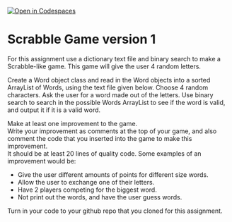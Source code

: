 [![Open in Codespaces](https://classroom.github.com/assets/launch-codespace-2972f46106e565e64193e422d61a12cf1da4916b45550586e14ef0a7c637dd04.svg)](https://classroom.github.com/open-in-codespaces?assignment_repo_id=16683183)
# Scrabble Game version 1

For this assignment use a dictionary text file and binary search to make a Scrabble-like game.  This game will give the user 4 random letters.  

Create a Word object class and read in the Word objects into a sorted ArrayList of Words, using the text file given below.
Choose 4 random characters.
Ask the user for a word made out of the letters.
Use binary search to search in the possible Words ArrayList to see if the word is valid, and output it if it is a valid word.

Make at least one improvement to the game.  
Write your improvement as comments at the top of your game, and also comment the code that you inserted into the game to make this improvement.  
It should be at least 20 lines of quality code. Some examples of an improvement would be:

* Give the user different amounts of points for different size words.
* Allow the user to exchange one of their letters.
* Have 2 players competing for the biggest word.
* Not print out the words, and have the user guess words.

Turn in your code to your github repo that you cloned for this assignment.
